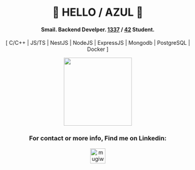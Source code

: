 <div align="center">

# 👋 HELLO / AZUL 👋
#### Smail. Backend Develper. [1337](https://1337.ma/en/) / [42](https://42.fr/le-reseau-mondial/) Student. 
[ C/C++ | JS/TS | NestJS | NodeJS | ExpressJS | Mongodb | PostgreSQL | Docker ]
<div>
  <img height="180em" src="https://github-profile-summary-cards.vercel.app/api/cards/profile-details?username=ilahyani&theme=nord_dark" />
</div>
<h3> For contact or more info, Find me on Linkedin: </h3>
<p align="center">
  <a href="https://www.linkedin.com/in/ilahyani" target="blank">
    <img align="center" src="https://raw.githubusercontent.com/rahuldkjain/github-profile-readme-generator/master/src/images/icons/Social/linked-in-alt.svg" alt="mugiwara" height="40" width="40" />
  </a>
</p>
<!-- <img height="180em" src="https://github-profile-summary-cards.vercel.app/api/cards/stats?username=ilahyani&theme=nord_dark"/>
<img height="180em" src="https://github-profile-summary-cards.vercel.app/api/cards/most-commit-language?username=ilahyani&theme=nord_dark"/> -->

